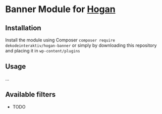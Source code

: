 # Banner Module for [Hogan](https://github.com/dekodeinteraktiv/hogan-banner)

## Installation
Install the module using Composer `composer require dekodeinteraktiv/hogan-banner` or simply by downloading this repository and placing it in `wp-content/plugins`

## Usage
…

## Available filters
- TODO
